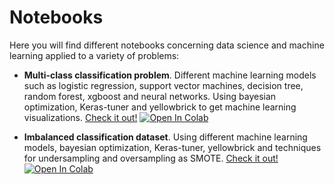 # Notebooks

Here you will find different notebooks concerning data science and machine learning applied to a variety of problems:

- **Multi-class classification problem**. Different machine learning models such as logistic regression, support vector machines, decision tree, random forest, xgboost and neural networks. Using bayesian optimization, Keras-tuner and yellowbrick to get machine learning visualizations. [Check it out!](https://github.com/Albert-GM/datascience_notebooks/blob/main/toy_dataset.ipynb) [![Open In Colab](https://colab.research.google.com/assets/colab-badge.svg)](https://colab.research.google.com/github/Albert-GM/datascience_notebooks/blob/main/toy_dataset.ipynb)

- **Imbalanced classification dataset**. Using different machine learning models, bayesian optimization, Keras-tuner, yellowbrick and techniques for undersampling and oversampling as SMOTE. [Check it out!](https://github.com/Albert-GM/datascience_notebooks/blob/main/imbalanced_dataset.ipynb) [![Open In Colab](https://colab.research.google.com/assets/colab-badge.svg)](https://colab.research.google.com/github/Albert-GM/datascience_notebooks/blob/main/imbalanced_dataset.ipynb)
